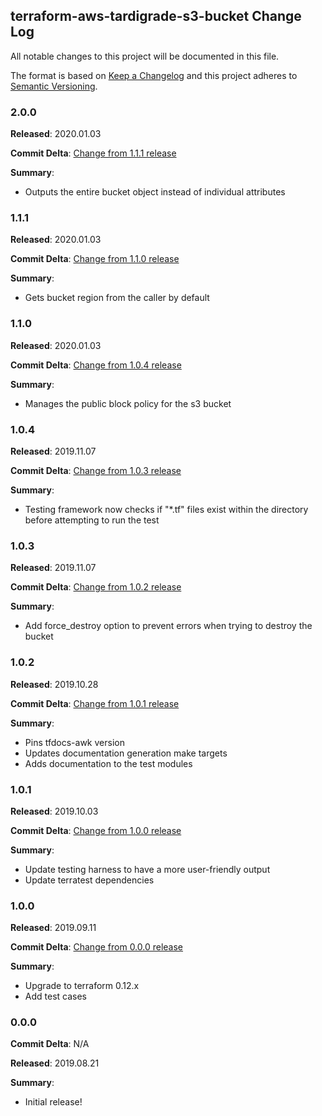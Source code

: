 ## terraform-aws-tardigrade-s3-bucket Change Log

All notable changes to this project will be documented in this file.

The format is based on [Keep a Changelog](http://keepachangelog.com/) and this project adheres to [Semantic Versioning](http://semver.org/).

### 2.0.0

**Released**: 2020.01.03

**Commit Delta**: [Change from 1.1.1 release](https://github.com/plus3it/terraform-aws-tardigrade-s3-bucket/compare/1.1.1...2.0.0)

**Summary**:

*   Outputs the entire bucket object instead of individual attributes

### 1.1.1

**Released**: 2020.01.03

**Commit Delta**: [Change from 1.1.0 release](https://github.com/plus3it/terraform-aws-tardigrade-s3-bucket/compare/1.1.0...1.1.1)

**Summary**:

*   Gets bucket region from the caller by default

### 1.1.0

**Released**: 2020.01.03

**Commit Delta**: [Change from 1.0.4 release](https://github.com/plus3it/terraform-aws-tardigrade-s3-bucket/compare/1.0.4...1.1.0)

**Summary**:

*   Manages the public block policy for the s3 bucket

### 1.0.4

**Released**: 2019.11.07

**Commit Delta**: [Change from 1.0.3 release](https://github.com/plus3it/terraform-aws-tardigrade-s3-bucket/compare/1.0.3...1.0.4)

**Summary**:

*   Testing framework now checks if "*.tf" files exist within the directory before attempting to run the test

### 1.0.3

**Released**: 2019.11.07

**Commit Delta**: [Change from 1.0.2 release](https://github.com/plus3it/terraform-aws-tardigrade-s3-bucket/compare/1.0.2...1.0.3)

**Summary**:

*   Add force_destroy option to prevent errors when trying to destroy the bucket

### 1.0.2

**Released**: 2019.10.28

**Commit Delta**: [Change from 1.0.1 release](https://github.com/plus3it/terraform-aws-tardigrade-s3-bucket/compare/1.0.1...1.0.2)

**Summary**:

*   Pins tfdocs-awk version
*   Updates documentation generation make targets
*   Adds documentation to the test modules

### 1.0.1

**Released**: 2019.10.03

**Commit Delta**: [Change from 1.0.0 release](https://github.com/plus3it/terraform-aws-tardigrade-s3-bucket/compare/1.0.0...1.0.1)

**Summary**:

*   Update testing harness to have a more user-friendly output
*   Update terratest dependencies

### 1.0.0

**Released**: 2019.09.11

**Commit Delta**: [Change from 0.0.0 release](https://github.com/plus3it/terraform-aws-tardigrade-s3-bucket/compare/0.0.0...1.0.0)

**Summary**:

*   Upgrade to terraform 0.12.x
*   Add test cases

### 0.0.0

**Commit Delta**: N/A

**Released**: 2019.08.21

**Summary**:

*   Initial release!
